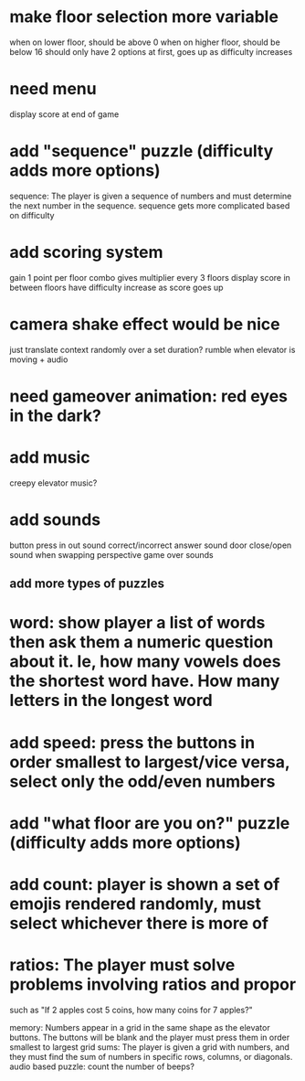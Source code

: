# make floor selection more variable

when on lower floor, should be above 0
when on higher floor, should be below 16
should only have 2 options at first, goes up as difficulty increases

# need menu

display score at end of game

# add "sequence" puzzle (difficulty adds more options)

sequence: The player is given a sequence of numbers and must determine the next number in the sequence. sequence gets more complicated based on difficulty

# add scoring system

gain 1 point per floor
combo gives multiplier every 3 floors
display score in between floors
have difficulty increase as score goes up

# camera shake effect would be nice

just translate context randomly over a set duration?
rumble when elevator is moving + audio

# need gameover animation: red eyes in the dark?

# add music

creepy elevator music?

# add sounds

button press in out sound
correct/incorrect answer sound
door close/open
sound when swapping perspective
game over sounds

## add more types of puzzles

# word: show player a list of words then ask them a numeric question about it. Ie, how many vowels does the shortest word have. How many letters in the longest word

# add speed: press the buttons in order smallest to largest/vice versa, select only the odd/even numbers

# add "what floor are you on?" puzzle (difficulty adds more options)

# add count: player is shown a set of emojis rendered randomly, must select whichever there is more of

# ratios: The player must solve problems involving ratios and propor

such as "If 2 apples cost 5 coins, how many coins for 7 apples?"

memory: Numbers appear in a grid in the same shape as the elevator buttons. The buttons will be blank and the player must press them in order smallest to largest
grid sums: The player is given a grid with numbers, and they must find the sum of numbers in specific rows, columns, or diagonals.
audio based puzzle: count the number of beeps?
